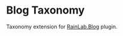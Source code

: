 # Blog Taxonomy

Taxonomy extension for [RainLab.Blog](https://github.com/rainlab/blog-plugin) plugin.
